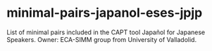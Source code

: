 # minimal-pairs-japanol-eses-jpjp
List of minimal pairs included in the CAPT tool Japañol for Japanese Speakers. Owner: ECA-SIMM group from University of Valladolid.

